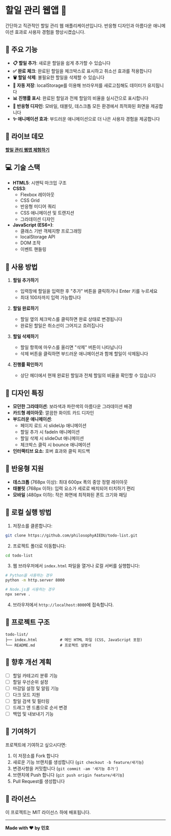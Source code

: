 # 할일 관리 웹앱 📝

간단하고 직관적인 할일 관리 웹 애플리케이션입니다. 반응형 디자인과 아름다운 애니메이션 효과로 사용자 경험을 향상시켰습니다.

## 🌟 주요 기능

- **📋 할일 추가**: 새로운 할일을 쉽게 추가할 수 있습니다
- **✅ 완료 체크**: 완료된 할일을 체크박스로 표시하고 취소선 효과를 적용합니다
- **🗑️ 할일 삭제**: 불필요한 할일을 삭제할 수 있습니다
- **💾 자동 저장**: localStorage를 이용해 브라우저를 새로고침해도 데이터가 유지됩니다
- **📊 진행률 표시**: 완료된 할일과 전체 할일의 비율을 실시간으로 표시합니다
- **📱 반응형 디자인**: 모바일, 태블릿, 데스크톱 모든 환경에서 최적화된 화면을 제공합니다
- **✨ 애니메이션 효과**: 부드러운 애니메이션으로 더 나은 사용자 경험을 제공합니다

## 🚀 라이브 데모

**[할일 관리 웹앱 체험하기](https://philosophyaiedu.github.io/todo-list/)**

## 💻 기술 스택

- **HTML5**: 시맨틱 마크업 구조
- **CSS3**: 
  - Flexbox 레이아웃
  - CSS Grid
  - 반응형 미디어 쿼리
  - CSS 애니메이션 및 트랜지션
  - 그라데이션 디자인
- **JavaScript (ES6+)**: 
  - 클래스 기반 객체지향 프로그래밍
  - localStorage API
  - DOM 조작
  - 이벤트 핸들링

## 🎯 사용 방법

1. **할일 추가하기**
   - 입력창에 할일을 입력한 후 "추가" 버튼을 클릭하거나 Enter 키를 누르세요
   - 최대 100자까지 입력 가능합니다

2. **할일 완료하기**
   - 할일 옆의 체크박스를 클릭하면 완료 상태로 변경됩니다
   - 완료된 할일은 취소선이 그어지고 흐려집니다

3. **할일 삭제하기**
   - 할일 항목에 마우스를 올리면 "삭제" 버튼이 나타납니다
   - 삭제 버튼을 클릭하면 부드러운 애니메이션과 함께 할일이 삭제됩니다

4. **진행률 확인하기**
   - 상단 헤더에서 현재 완료된 할일과 전체 할일의 비율을 확인할 수 있습니다

## 🎨 디자인 특징

- **모던한 그라데이션**: 보라색과 파란색의 아름다운 그라데이션 배경
- **카드형 레이아웃**: 깔끔한 화이트 카드 디자인
- **부드러운 애니메이션**: 
  - 페이지 로드 시 slideUp 애니메이션
  - 할일 추가 시 fadeIn 애니메이션
  - 할일 삭제 시 slideOut 애니메이션
  - 체크박스 클릭 시 bounce 애니메이션
- **인터랙티브 요소**: 호버 효과와 클릭 피드백

## 📱 반응형 지원

- **데스크톱** (768px 이상): 최대 600px 폭의 중앙 정렬 레이아웃
- **태블릿** (768px 이하): 입력 요소가 세로로 배치되어 터치하기 편리
- **모바일** (480px 이하): 작은 화면에 최적화된 폰트 크기와 패딩

## 🔧 로컬 실행 방법

1. 저장소를 클론합니다:
```bash
git clone https://github.com/philosophyAIEDU/todo-list.git
```

2. 프로젝트 폴더로 이동합니다:
```bash
cd todo-list
```

3. 웹 브라우저에서 `index.html` 파일을 열거나 로컬 서버를 실행합니다:
```bash
# Python을 사용하는 경우
python -m http.server 8000

# Node.js를 사용하는 경우
npx serve .
```

4. 브라우저에서 `http://localhost:8000`에 접속합니다.

## 📂 프로젝트 구조

```
todo-list/
├── index.html          # 메인 HTML 파일 (CSS, JavaScript 포함)
└── README.md           # 프로젝트 설명서
```

## 🌟 향후 개선 계획

- [ ] 할일 카테고리 분류 기능
- [ ] 할일 우선순위 설정
- [ ] 마감일 설정 및 알림 기능
- [ ] 다크 모드 지원
- [ ] 할일 검색 및 필터링
- [ ] 드래그 앤 드롭으로 순서 변경
- [ ] 백업 및 내보내기 기능

## 🤝 기여하기

프로젝트에 기여하고 싶으시다면:

1. 이 저장소를 Fork 합니다
2. 새로운 기능 브랜치를 생성합니다 (`git checkout -b feature/새기능`)
3. 변경사항을 커밋합니다 (`git commit -am '새기능 추가'`)
4. 브랜치에 Push 합니다 (`git push origin feature/새기능`)
5. Pull Request를 생성합니다

## 📄 라이선스

이 프로젝트는 MIT 라이선스 하에 배포됩니다.

---

**Made with ❤️ by 민호**